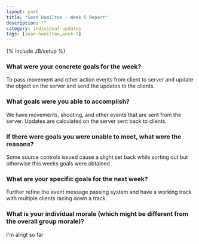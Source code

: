 ```yaml
---
layout: post
title: "Sean Hamilton - Week 5 Report"
description: ""
category: individual-updates
tags: [sean-hamilton,week-5]
---
```

{% include JB/setup %}

### What were your concrete goals for the week?

To pass movement and other action events from client to server and update
the object on the server and send the updates to the clients.

### What goals were you able to accomplish?

We have movements, shooting, and other events that are sent from the server. Updates 
are calculated on the server sent back to clients. 

### If there were goals you were unable to meet, what were the reasons?

Some source controls issued cause a slight set back while sorting out but otherwise 
this weeks goals were obtained

### What are your specific goals for the next week?

Further refine the event message passing system and have a working track with multiple clients 
racing down a track.

### What is your individual morale (which might be different from the overall group morale)?

I'm alrigt so far
